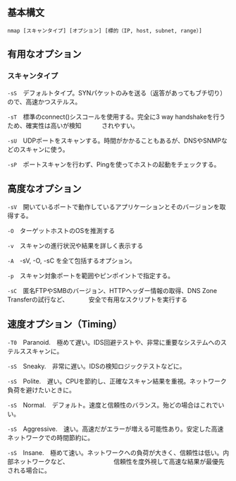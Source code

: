 ## 基本構文
```nmap [スキャンタイプ] [オプション] [標的（IP, host, subnet, range）]```

## 有用なオプション
### スキャンタイプ

```-sS```　デフォルトタイプ。SYNパケットのみを送る（返答があってもブチ切り）ので、高速かつステルス。

```-sT```　標準のconnect()シスコールを使用する。完全に3 way handshakeを行うため、確実性は高いが検知
　　　されやすい。

```-sU```　UDPポートをスキャンする。時間がかかることもあるが、DNSやSNMPなどのスキャンに使う。

```-sP```　ポートスキャンを行わず、Pingを使ってホストの起動をチェックする。


## 高度なオプション

```-sV```　開いているポートで動作しているアプリケーションとそのバージョンを取得する。

```-O```　ターゲットホストのOSを推測する

```-v```　スキャンの進行状況や結果を詳しく表示する

```-A```　-sV, -O, -sC を全て包括するオプション。

```-p```　スキャン対象ポートを範囲やピンポイントで指定する。

```-sC```　匿名FTPやSMBのバージョン、HTTPヘッダー情報の取得、DNS Zone Transferの試行など、
　　　安全で有用なスクリプトを実行する
　　　

## 速度オプション（Timing）

```-T0```　Paranoid.　極めて遅い。IDS回避テストや、非常に重要なシステムへのステルススキャンに。

```-sS```　Sneaky.　非常に遅い。IDSの検知ロジックテストなどに。

```-sS```　Polite.　遅い。CPUを節約し、正確なスキャン結果を重視。ネットワーク負荷を避けたいときに。

```-sS```　Normal.　デフォルト。速度と信頼性のバランス。殆どの場合はこれでいい。

```-sS```　Aggressive.　速い。高速だがエラーが増える可能性あり。安定した高速ネットワークでの時間節約に。

```-sS```　Insane.　極めて速い。ネットワークへの負荷が大きく、信頼性は低い。内部ネットワークなど、
　　　　　　　信頼性を度外視して高速な結果が最優先される場合に。